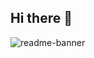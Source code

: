 ## Hi there 👋
![readme-banner](https://github.com/user-attachments/assets/bdef4a9c-6e1b-4c71-b18e-817a1668f82c)
